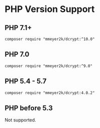 # PHP Version Support

## PHP 7.1+
```
composer require "mmeyer2k/dcrypt:^10.0"
```

## PHP 7.0
```
composer require "mmeyer2k/dcrypt:^9.0"
```

## PHP 5.4 - 5.7
```
composer require "mmeyer2k/dcrypt:4.0.2"
```

## PHP before 5.3
Not supported.

